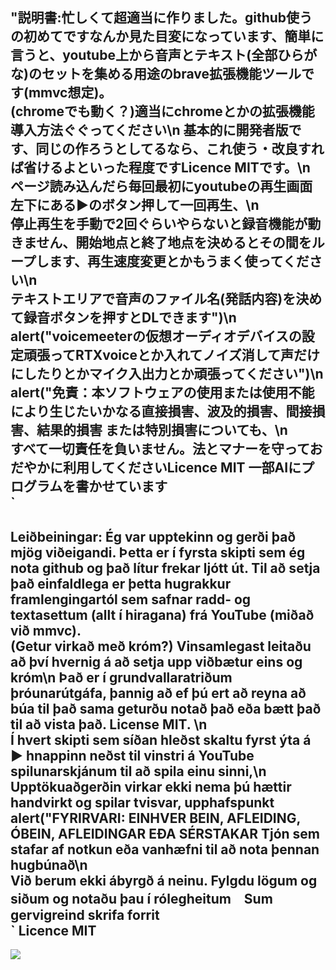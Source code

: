 <h2>
    "説明書:忙しくて超適当に作りました。github使うの初めてですなんか見た目変になっています、簡単に言うと、youtube上から音声とテキスト(全部ひらがな)のセットを集める用途のbrave拡張機能ツールです(mmvc想定)。<br>(chromeでも動く？)適当にchromeとかの拡張機能導入方法ぐぐってください\n
      基本的に開発者版です、同じの作ろうとしてるなら、これ使う・改良すれば省けるよといった程度ですLicence MITです。\n<br>
      ページ読み込んだら毎回最初にyoutubeの再生画面左下にある▶のボタン押して一回再生、\n<br>
      停止再生を手動で2回ぐらいやらないと録音機能が動きません、開始地点と終了地点を決めるとその間をループします、再生速度変更とかもうまく使ってください\n<br>
      テキストエリアで音声のファイル名(発話内容)を決めて録音ボタンを押すとDLできます")\n<br>
      alert("voicemeeterの仮想オーディオデバイスの設定頑張ってRTXvoiceとか入れてノイズ消して声だけにしたりとかマイク入出力とか頑張ってください")\n<br>
      alert("免責：本ソフトウェアの使用または使用不能により生じたいかなる直接損害、波及的損害、間接損害、結果的損害 または特別損害についても、\n<br>
      すべて一切責任を負いません。法とマナーを守っておだやかに利用してくださいLicence MIT 一部AIにプログラムを書かせています<br>
      `

</h2>
<h2>Leiðbeiningar: Ég var upptekinn og gerði það mjög viðeigandi. Þetta er í fyrsta skipti sem ég nota github og það lítur frekar ljótt út. Til að setja það einfaldlega er þetta hugrakkur framlengingartól sem safnar radd- og textasettum (allt í hiragana) frá YouTube (miðað við mmvc). <br>(Getur virkað með króm?) Vinsamlegast leitaðu að því hvernig á að setja upp viðbætur eins og króm\n
      Það er í grundvallaratriðum þróunarútgáfa, þannig að ef þú ert að reyna að búa til það sama geturðu notað það eða bætt það til að vista það. License MIT. \n<br>
      Í hvert skipti sem síðan hleðst skaltu fyrst ýta á ▶ hnappinn neðst til vinstri á YouTube spilunarskjánum til að spila einu sinni,\n<br>
      Upptökuaðgerðin virkar ekki nema þú hættir handvirkt og spilar tvisvar, upphafspunkt
      alert("FYRIRVARI: EINHVER BEIN, AFLEIDING, ÓBEIN, AFLEIDINGAR EÐA SÉRSTAKAR Tjón sem stafar af notkun eða vanhæfni til að nota þennan hugbúnað\n<br>
      Við berum ekki ábyrgð á neinu. Fylgdu lögum og siðum og notaðu þau í rólegheitum　Sum gervigreind skrifa forrit<br>
      `
Licence MIT
</h2>
<img src="https://user-images.githubusercontent.com/121276038/209273230-45ac0f82-c004-488b-a7a2-9c5e3e22e5e8.png">

